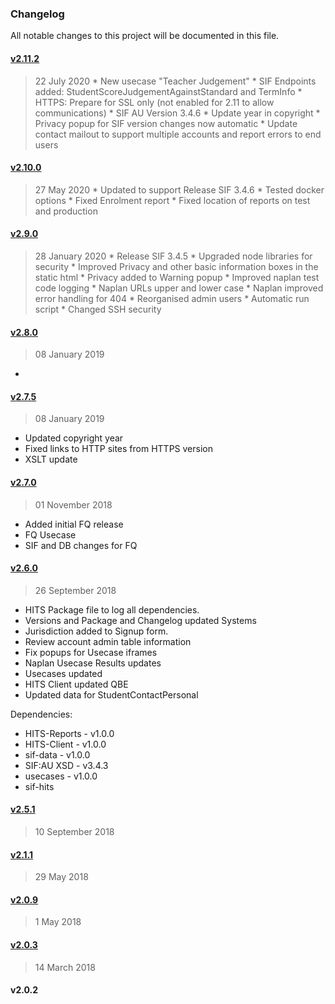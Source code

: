 ### Changelog
All notable changes to this project will be documented in this file.

#### [v2.11.2](https://github.com/nsip/hits-dashboard/compare/v2.10.0...v2.11.2)
> 22 July 2020
    * New usecase "Teacher Judgement"
    * SIF Endpoints added: StudentScoreJudgementAgainstStandard and TermInfo
    * HTTPS: Prepare for SSL only (not enabled for 2.11 to allow communications)
    * SIF AU Version 3.4.6
    * Update year in copyright
    * Privacy popup for SIF version changes now automatic
    * Update contact mailout to support multiple accounts and report errors to end users

#### [v2.10.0](https://github.com/nsip/hits-dashboard/compare/v2.9.0...v2.10.0)
> 27 May 2020
    * Updated to support Release SIF 3.4.6
    * Tested docker options
    * Fixed Enrolment report
    * Fixed location of reports on test and production

#### [v2.9.0](https://github.com/nsip/hits-dashboard/compare/v2.8.0...v2.9.0)
> 28 January 2020
    * Release SIF 3.4.5
    * Upgraded node libraries for security
    * Improved Privacy and other basic information boxes in the static html
    * Privacy added to Warning popup
    * Improved naplan test code logging
    * Naplan URLs upper and lower case
    * Naplan improved error handling for 404
    * Reorganised admin users
    * Automatic run script
    * Changed SSH security

#### [v2.8.0](https://github.com/nsip/hits-dashboard/compare/v2.7.5...v2.8.0)
> 08 January 2019
-

#### [v2.7.5](https://github.com/nsip/hits-dashboard/compare/v2.7.0...v2.7.5)
> 08 January 2019
- Updated copyright year
- Fixed links to HTTP sites from HTTPS version
- XSLT update

#### [v2.7.0](https://github.com/nsip/hits-dashboard/compare/v2.6.0...v2.7.0)
> 01 November 2018
- Added initial FQ release
- FQ Usecase
- SIF and DB changes for FQ

#### [v2.6.0](https://github.com/nsip/hits-dashboard/compare/v2.5.1...v2.6.0)
> 26 September 2018
- HITS Package file to log all dependencies.
- Versions and Package and Changelog updated Systems
- Jurisdiction added to Signup form.
- Review account admin table information
- Fix popups for Usecase iframes
- Naplan Usecase Results updates
- Usecases updated
- HITS Client updated QBE
- Updated data for StudentContactPersonal

Dependencies:

- HITS-Reports - v1.0.0
- HITS-Client - v1.0.0
- sif-data - v1.0.0
- SIF:AU XSD - v3.4.3
- usecases - v1.0.0
- sif-hits

#### [v2.5.1](https://github.com/nsip/hits-dashboard/compare/v2.1.1...v2.5.1)
> 10 September 2018

#### [v2.1.1](https://github.com/nsip/hits-dashboard/compare/v2.0.9...v2.1.1)
> 29 May 2018

#### [v2.0.9](https://github.com/nsip/hits-dashboard/compare/v2.0.3...v2.0.9)
> 1 May 2018

#### [v2.0.3](https://github.com/nsip/hits-dashboard/compare/v2.0.2...v2.0.3)
> 14 March 2018

#### v2.0.2
